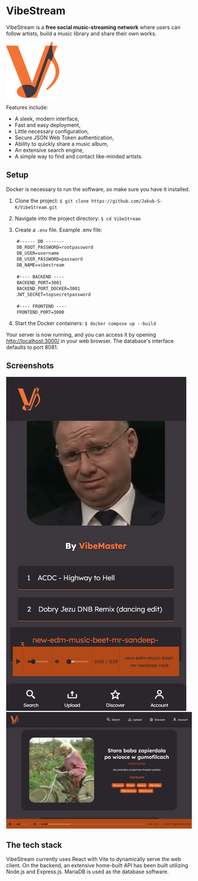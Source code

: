 VibeStream
============

VibeStream is a **free social music-streaming network** where users can follow artists, build a music library and share their own works.

![logo](frontend/src/assets/img/logo.png)

Features include:
* A sleek, modern interface,
* Fast and easy deployment,
* Little necessary configuration,
* Secure JSON Web Token authentication,
* Ability to quickly share a music album,
* An extensive search engine,
* A simple way to find and contact like-minded artists.

Setup 
---------------------------

Docker is necessary to run the software, so make sure you have it installed.

1. Clone the project:
`$ git clone https://github.com/Jakub-S-K/VibeStream.git`

2. Navigate into the project directory:
`$ cd VibeStream`

3. Create a `.env` file.
Example .env file:

```
	#------ DB -------
	DB_ROOT_PASSWORD=rootpassword
	DB_USER=username
	DB_USER_PASSWORD=password
	DB_NAME=vibestream
	
	#---- BACKEND ----
	BACKEND_PORT=3001
	BACKEND_PORT_DOCKER=3001
	JWT_SECRET=topsecretpassword
	
	#---- FRONTEND ----
	FRONTEND_PORT=3000
```

4. Start the Docker containers:
`$ docker compose up --build`

Your server is now running, and you can access it by opening <http://localhost:3000/> in your web browser. The database's interface defaults to port 8081.

Screenshots
-------------
![screenshot](screenshots/ss1.png)
![screenshot](screenshots/ss2.png)

The tech stack
--------------
VibeStream currently uses React with Vite to dynamically serve the web client.
On the backend, an extensive home-built API has been built utilizing Node.js and Express.js.
MariaDB is used as the database software.
